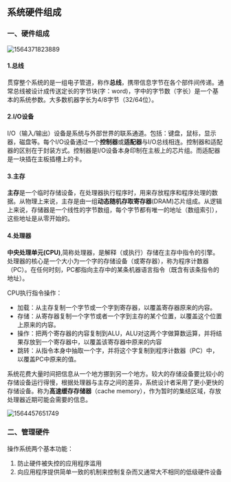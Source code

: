 ## 系统硬件组成

### 一、硬件组成

![1564371823889](E:\笔记\Algorithm\cs\images\典型系统的硬件组成.png)

#### 1.总线

贯穿整个系统的是一组电子管道，称作**总线**，携带信息字节在各个部件间传递。通常总线被设计成传送定长的字节块(字：word)，字中的字节数（字长）是一个基本的系统参数。大多数机器字长为4/8字节（32/64位）。

#### 2.I/O设备

 I/O（输入/输出）设备是系统与外部世界的联系通道。包括：键盘，鼠标，显示器，磁盘等。每个I/O设备通过一个**控制器**或**适配器**与I/O总线相连。控制器和适配器的区别在于封装方式。控制器是I/O设备本身印制在主板上的芯片组。而适配器是一块插在主板插槽上的卡。

#### 3.主存

**主存**是一个临时存储设备，在处理器执行程序时，用来存放程序和程序处理的数据。从物理上来说，主存是由一组**动态随机存取寄存器**(DRAM)芯片组成。从逻辑上来说，存储器是一个线性的字节数组，每个字节都有唯一的地址（数组索引），这些地址是从零开始的。

#### 4.处理器

**中央处理单元(CPU)**,简称处理器，是解释（或执行）存储在主存中指令的引擎。处理器的核心是一个大小为一个字的存储设备（或寄存器），称为程序计数器（PC）。在任何时刻，PC都指向主存中的某条机器语言指令（既含有该条指令的地址）。

CPU执行指令操作：

- 加载：从主存复制一个字节或一个字到寄存器，以覆盖寄存器原来的内容。
- 存储：从寄存器复制一个字节或者一个字到主存的某个位置，以覆盖这个位置上原来的内容。
- 操作：把两个寄存器的内容复制到ALU，ALU对这两个字做算数运算，并将结果存放到一个寄存器中，以覆盖该寄存器中原来的内容
- 跳转：从指令本身中抽取一个字，并将这个字复制到程序计数器（PC）中，以覆盖PC中原来的值。

系统花费大量时间把信息从一个地方挪到另一个地方。较大的存储设备要比较小的存储设备运行得慢，根据处理器与主存之间的差异，系统设计者采用了更小更快的存储设备。称为**高速缓存存储器**（cache memory），作为暂时的集结区域，存放处理器近期可能会需要的信息。

![1564457651749](E:\笔记\Algorithm\cs\images\存储器层次结构.png)

### 二、管理硬件

操作系统两个基本功能：

1. 防止硬件被失控的应用程序滥用
2. 向应用程序提供简单一致的机制来控制复杂而又通常大不相同的低级硬件设备